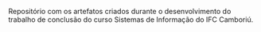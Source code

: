 Repositório com os artefatos criados durante o desenvolvimento do trabalho de conclusão do curso Sistemas de Informação do IFC Camboriú.
